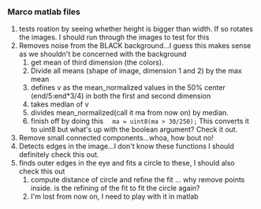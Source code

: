 
### Marco matlab files
1. tests roation by seeing whether height is bigger than width.  If so rotates the images.  I should run through the images to test for this
2. Removes noise from the BLACK background...I guess this makes sense as we shouldn't be concerned with the background
    1. get mean of third dimension (the colors).  
    2. Divide all means (shape of image, dimension 1 and 2) by the max mean
    3. defines v as the mean_normalized values in the 50% center (end/5:end*3/4) in both the first and second dimension
    4. takes median of v
    5. divides mean_normalized(call it ma from now on) by median.
    6. finish off by doing this `  ma = uint8(ma > 30/250);` This converts it to uint8 but what's up with the boolean argument?  Check it out. 
3.  Remove small connected components...whoa, how bout no! 
4. Detects edges in the image...I don't know these functions I should definitely check this out. 
5.  finds outer edges in the eye and fits a circle to these, I should also check this out
    1. compute distance of circle and refine the fit ... why remove points inside.  is the refining of the fit to fit the circle again?
    2. I'm lost from now on, I need to play with it in matlab

